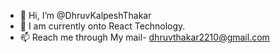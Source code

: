 - 👋 Hi, I’m @DhruvKalpeshThakar
- 👀 I am currently onto React Technology.
- 📫 Reach me through My mail- dhruvthakar2210@gmail.com

<!---
DhruvKalpeshThakar/DhruvKalpeshThakar is a ✨ special ✨ repository because its `README.md` (this file) appears on your GitHub profile.
You can click the Preview link to take a look at your changes.
--->

